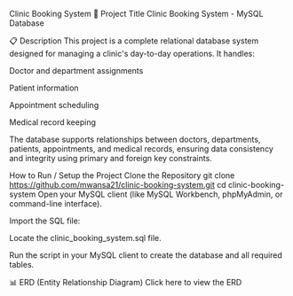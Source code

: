 Clinic Booking System
🏥 Project Title
Clinic Booking System - MySQL Database

📋 Description
This project is a complete relational database system designed for managing a clinic's day-to-day operations. It handles:

Doctor and department assignments

Patient information

Appointment scheduling

Medical record keeping

The database supports relationships between doctors, departments, patients, appointments, and medical records, ensuring data consistency and integrity using primary and foreign key constraints.

How to Run / Setup the Project
Clone the Repository
git clone https://github.com/mwansa21/clinic-booking-system.git
cd clinic-booking-system
Open your MySQL client (like MySQL Workbench, phpMyAdmin, or command-line interface).

Import the SQL file:

Locate the clinic_booking_system.sql file.

Run the script in your MySQL client to create the database and all required tables.

📊 ERD (Entity Relationship Diagram)
Click here to view the ERD



